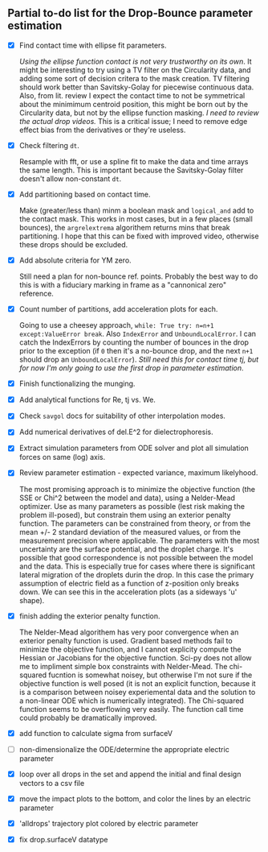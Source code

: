 ## Partial to-do list for the Drop-Bounce parameter estimation
- [x] Find contact time with ellipse fit parameters.
   
   *Using the ellipse function contact is not very trustworthy on its own*. It might be interesting to try using a TV filter on the Circularity data, and adding some sort of decision critera to the mask creation. TV filtering should work better than Savitsky-Golay for piecewise continuous data. Also, from lit. review I expect the contact time to not be symmetrical about the minimimum centroid position, this might be born out by the Circularity data, but not by the ellipse function masking. *I need to review the actual drop videos.* This is a critical issue; I need to remove edge effect bias from the derivatives or they're useless. 
   
- [x] Check filtering `dt`.

   Resample with fft, or use a spline fit to make the data and time arrays the same length. This is important because the Savitsky-Golay filter doesn't allow non-constant `dt`.
   
- [x] Add partitioning based on contact time.

   Make (greater/less than) minm a boolean mask and `logical_and` add to the contact mask. This works in most cases, but in a few places (small bounces), the `argrelextrema` algorithem returns mins that break partitioning. I hope that this can be fixed with improved video, otherwise these drops should be excluded.
   
- [x] Add absolute criteria for YM zero.

   Still need a plan for non-bounce ref. points. Probably the best way to do this is with a fiduciary marking in frame as a "cannonical zero" reference.
   
- [x] Count number of partitions, add acceleration plots for each.

   Going to use a cheesey approach, `while: True try: n=n+1 except:ValueError break`. Also `IndexError` and `UnboundLocalError`. I can catch the IndexErrors by counting the number of bounces in the drop prior to the exception (if `0` then it's a no-bounce drop, and the next `n+1` should drop an `UnboundLocalError`). *Still need this for contact time tj, but for now I'm only going to use the first drop in parameter estimation*.
   
- [x] Finish functionalizing the munging.
- [x] Add analytical functions for Re, tj vs. We.
- [x] Check `savgol` docs for suitability of other interpolation modes.

- [x] Add numerical derivatives of del.E^2 for dielectrophoresis.
- [x] Extract simulation parameters from ODE solver and plot all simulation forces on same (log) axis.
- [x] Review parameter estimation - expected variance, maximum likelyhood.

   The most promising approach is to minimize the objective function (the SSE or Chi^2 between the model and data), using a Nelder-Mead optimizer. Use as many parameters as possible (lest risk making the problem ill-posed), but constrain them using an exterior penalty function. The parameters can be constrained from theory, or from the mean +/- 2 standard deviation of the measured values, or from the measurement precision where applicable. The parameters with the most uncertainty are the surface potential, and the droplet charge. It's possible that good correspondence is not possible between the model and the data. This is especially true for cases where there is significant lateral migration of the droplets durin the drop. In this case the primary assumption of electric field as a function of z-position only breaks down. We can see this in the acceleration plots (as a sideways 'u' shape). 
   
- [x] finish adding the exterior penalty function.

   The Nelder-Mead algorithem has very poor convergence when an exterior penalty function is used. Gradient based methods fail to minimize the objective function, and I cannot explicity compute the Hessian or Jacobians for the objective function. Sci-py does not allow me to impliment simple box constraints with Nelder-Mead. The chi-squared fucntion is somewhat noisey, but otherwise I'm not sure if the objective function is well posed (it is not an explicit function, because it is a comparison between noisey experiemental data and the solution to a non-linear ODE which is numerically integrated). The Chi-squared function seems to be overflowing very easily. The function call time could probably be dramatically improved.

- [x] add function to calculate sigma from surfaceV
- [ ] non-dimensionalize the ODE/determine the appropriate electric parameter
- [x] loop over all drops in the set and append the initial and final design vectors to a csv file
- [x] move the impact plots to the bottom, and color the lines by an electric parameter
- [x] 'alldrops' trajectory plot colored by electric parameter
- [x] fix drop.surfaceV datatype
